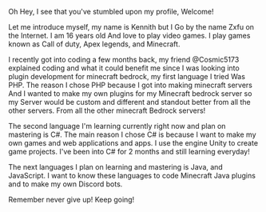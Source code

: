 Oh Hey, I see that you've stumbled upon my profile,
Welcome!

Let me introduce myself, my name is Kennith but I
Go by the name Zxfu on the Internet. I am 16 years old
And love to play video games. I play games known as Call of duty,
Apex legends, and Minecraft. 

I recently got into coding a few months back, my friend @Cosmic5173  explained coding and what it could benefit me since I was looking into plugin development for minecraft bedrock, my first language I tried
Was PHP. The reason I chose PHP because I got into making minecraft servers
And I wanted to make my own plugins for my Minecraft bedrock server so my Server would be custom and different and standout better from all the other servers.
From all the other minecraft Bedrock servers!

The second language I'm learning currently right now and plan on mastering is C#.
The main reason I chose C# is because I want to make my own games and web applications and apps.
I use the engine Unity to create game projects. I've been into C# for 2 months and still learning everyday!

The next languages I plan on learning and mastering is Java, and JavaScript. I want to know these languages to code Minecraft Java plugins and to make my own Discord bots.

Remember never give up! Keep going!



 





